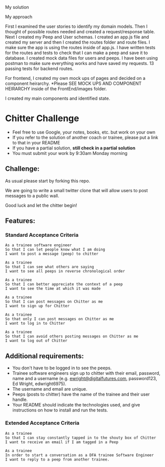 
My solution

My approach

First I examined the user stories to identify my domain models.
Then I thought of possible routes needed and created a request/response table.
Next I created my Peep and User schemas.
I created an app.js file and created my server and then I created the routes folder and route files.
I make sure the app is using the routes inside of app.js.
I have written tests for the routes and tests to check that I can make a peep and save it to database.
I created mock data files for users and peeps.
I have been using postman to make sure everything works and have saved my requests. 
13 passing tests for backend routes.

For frontend, I created my own mock ups of pages and decided on a component heirarchy.
*Please SEE MOCK UPS AND COMPONENT HEIRARCHY inside of the FrontEnd/images folder.

I created my main components and identified state. 














Chitter Challenge
=================

* Feel free to use Google, your notes, books, etc. but work on your own
* If you refer to the solution of another coach or trainee, please put a link to that in your README
* If you have a partial solution, **still check in a partial solution**
* You must submit your work by 9:30am Monday morning

Challenge:
-------

As usual please start by forking this repo.

We are going to write a small twitter clone that will allow users to post messages to a public wall.

Good luck and let the chitter begin!

Features:
-------

### Standard Acceptance Criteria
```
As a trainee software engineer
So that I can let people know what I am doing  
I want to post a message (peep) to chitter

As a trainee
So that I can see what others are saying  
I want to see all peeps in reverse chronological order

As a trainee
So that I can better appreciate the context of a peep
I want to see the time at which it was made

As a trainee
So that I can post messages on Chitter as me
I want to sign up for Chitter

As a trainee
So that only I can post messages on Chitter as me
I want to log in to Chitter

As a trainee
So that I can avoid others posting messages on Chitter as me
I want to log out of Chitter
```

Additional requirements:
------

* You don't have to be logged in to see the peeps.
* Trainee software engineers sign up to chitter with their email, password, name and a username (e.g. ewright@digitalfutures.com, password123, Ed Wright, edwright6975).
* The username and email are unique.
* Peeps (posts to chitter) have the name of the trainee and their user handle.
* Your README should indicate the technologies used, and give instructions on how to install and run the tests.

### Extended Acceptance Criteria

```
As a trainee
So that I can stay constantly tapped in to the shouty box of Chitter
I want to receive an email if I am tagged in a Peep

As a trainee
In order to start a conversation as a DFA trainee Software Engineer
I want to reply to a peep from another trainee.
```
